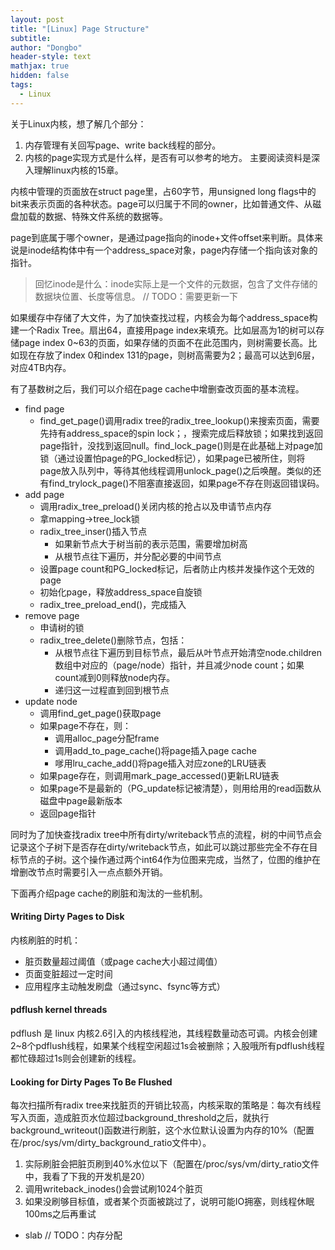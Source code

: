 ```yaml
---
layout: post
title: "[Linux] Page Structure"
subtitle: 
author: "Dongbo"
header-style: text
mathjax: true
hidden: false
tags:
  - Linux
---
```


关于Linux内核，想了解几个部分：
1. 内存管理有关回写page、write back线程的部分。
2. 内核的page实现方式是什么样，是否有可以参考的地方。
主要阅读资料是深入理解linux内核的15章。

内核中管理的页面放在struct page里，占60字节，用unsigned long flags中的bit来表示页面的各种状态。page可以归属于不同的owner，比如普通文件、从磁盘加载的数据、特殊文件系统的数据等。

page到底属于哪个owner，是通过page指向的inode+文件offset来判断。具体来说是inode结构体中有一个address_space对象，page内存储一个指向该对象的指针。
> 回忆inode是什么：inode实际上是一个文件的元数据，包含了文件存储的数据块位置、长度等信息。 // TODO：需要更新一下

如果缓存中存储了大文件，为了加快查找过程，内核会为每个address_space构建一个Radix Tree。扇出64，直接用page index来填充。比如层高为1的树可以存储page index 0~63的页面，如果存储的页面不在此范围内，则树需要长高。比如现在存放了index 0和index 131的page，则树高需要为2；最高可以达到6层，对应4TB内存。

有了基数树之后，我们可以介绍在page cache中增删查改页面的基本流程。

- find page
  - find_get_page()调用radix tree的radix_tree_lookup()来搜索页面，需要先持有address_space的spin lock；，搜索完成后释放锁；如果找到返回page指针，没找到返回null。find_lock_page()则是在此基础上对page加锁（通过设置怕page的PG_locked标记），如果page已被所住，则将page放入队列中，等待其他线程调用unlock_page()之后唤醒。类似的还有find_trylock_page()不阻塞直接返回，如果page不存在则返回错误码。
- add page
  - 调用radix_tree_preload()关闭内核的抢占以及申请节点内存
  - 拿mapping->tree_lock锁
  - radix_tree_inser()插入节点
    - 如果新节点大于树当前的表示范围，需要增加树高
    - 从根节点往下遍历，并分配必要的中间节点
  - 设置page count和PG_locked标记，后者防止内核并发操作这个无效的page
  - 初始化page，释放address_space自旋锁
  - radix_tree_preload_end()，完成插入
- remove page
  - 申请树的锁
  - radix_tree_delete()删除节点，包括：
    - 从根节点往下遍历到目标节点，最后从叶节点开始清空node.children数组中对应的（page/node）指针，并且减少node count；如果count减到0则释放node内存。
    - 递归这一过程直到回到根节点
- update node
  - 调用find_get_page()获取page
  - 如果page不存在，则：
    - 调用alloc_page分配frame
    - 调用add_to_page_cache()将page插入page cache
    - 嗲用lru_cache_add()将page插入对应zone的LRU链表
  - 如果page存在，则调用mark_page_accessed()更新LRU链表
  - 如果page不是最新的（PG_update标记被清楚），则用给用的read函数从磁盘中page最新版本
  - 返回page指针

同时为了加快查找radix tree中所有dirty/writeback节点的流程，树的中间节点会记录这个子树下是否存在dirty/writeback节点，如此可以跳过那些完全不存在目标节点的子树。这个操作通过两个int64作为位图来完成，当然了，位图的维护在增删改节点时需要引入一点点额外开销。


下面再介绍page cache的刷脏和淘汰的一些机制。

#### Writing Dirty Pages to Disk
内核刷脏的时机：
- 脏页数量超过阈值（或page cache大小超过阈值）
- 页面变脏超过一定时间
- 应用程序主动触发刷盘（通过sync、fsync等方式）

#### pdflush kernel threads
pdflush 是 linux 内核2.6引入的内核线程池，其线程数量动态可调。内核会创建2~8个pdflush线程，如果某个线程空闲超过1s会被删除；入股哦所有pdflush线程都忙碌超过1s则会创建新的线程。

#### Looking for Dirty Pages To Be Flushed
每次扫描所有radix tree来找脏页的开销比较高，内核采取的策略是：每次有线程写入页面，造成脏页水位超过background_threshold之后，就执行background_writeout()函数进行刷脏，这个水位默认设置为内存的10%（配置在/proc/sys/vm/dirty_background_ratio文件中）。

1. 实际刷脏会把脏页刷到40%水位以下（配置在/proc/sys/vm/dirty_ratio文件中，我看了下我的开发机是20）
2. 调用writeback_inodes()会尝试刷1024个脏页
3. 如果没刷够目标值，或者某个页面被跳过了，说明可能IO拥塞，则线程休眠100ms之后再重试


- slab
// TODO：内存分配